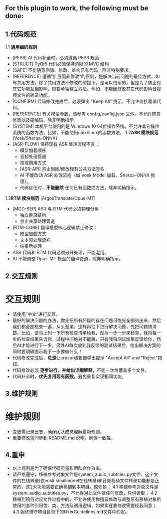 ## For this plugin to work, the following must be done:
##  1.代码规范
1.1 **通用编码规则**
- [PEP8]  AI 代码补全时，必须遵循 PEP8 规范
- [STRUCT] PyQt5 代码必须保持清晰的 MVC 结构
- [SAFE] 不能随意删除、修改、重构已有代码，除非特别要求。
- [REFERENCE] 遵循"扩展而非修改"的原则，是解决当前问题的最佳方式，如有共用方法，除了共用方法不修改的前提下，是可以借用的，但是为了防止对其它功能互相影响，则要单独建立方法。例如，不能因修改其它代码影响音视频文件的转录功能。
- [CONFIRM] 代码修改完成后，必须弹出 "Keep All" 提示，不允许直接覆盖代码。
- [REFERENCE] 有关模型参数，请参考 config/config.json 文件。不允许随意修改以及硬编码，除非明确指示。
- [SYSTEM] 本机平台使用的是 Windows 10 64位操作系统。不允许其它操作系统的函数方法，比如，不能使用unix/linux的函数方法。
1.2**ASR 模块规范** (Vosk/Sherpa-ONNX)
- [ASR-FLOW] 保持现有 ASR 处理流程不变：
     - 模型加载顺序
     - 音频处理管道
     - 推理调用方式
     - [ASR-API] 禁止删除/修改现有公共方法签名
     - AI 不能改动 ASR 处理流程（如 Vosk Model 加载、Sherpa-ONNX 推理）。
     - 代码优化时，**不能删除** 任何已有函数或方法，除非明确指示。

1.3**RTM 模块规范** (ArgosTranslate/Opus-MT)
   - [MOD-SEP] ASR 与 RTM 代码必须物理分离：
        - 独立目录结构
        - 禁止共享处理管道
   - [RTM-CORE] 翻译模型核心逻辑禁止修改：
        - 模型加载方式
        - 文本预处理流程
        - 结果后处理
- ASR 代码和 RTM 代码必须分开处理，不能混用。
- AI 不能调整 Opus-MT 模型的翻译管道，除非明确指示。

## 2.交互规则
# 交互规则
- 请使用“中文”进行交互。
- 最好的解决问题的办法，你先把所有怀疑的存在问题可能先全部列出来，然后我们都全部检查一遍，从头至尾，这样再往下进行解决问题，先把问题搞清楚。比如，请马上列一下所有检查清单给我，然后一步一步来检查，我将每一步的检查结果告诉你，过程中间绝对不能跳，只有我将测试结果反馈给你，然后AI才能进行下一步，另外AI每次收到我反馈的测试结果后，给出解决方案的同时要明确提示我下一步要做什么！
- 代码修改完成后，**总是**让crusor编辑器弹出提示 "Accept All" and "Reject"按钮。
- 代码修改必须 **逐步进行，并给出详细解释**，不能一次性覆盖多个文件。
- 代码补全时，**优先复用现有函数**，避免重复实现相同功能。
## 3.维护规则
# 维护规则
- 变更需记录日志，确保团队成员理解最新规则。
- 重要修改需同步到 README.md 说明，确保一致性。
## 4.重申
- 以上规则是为了确保代码质量和团队合作效率。
- 请严格遵守，移植参考对象文件是system_audio_subtitles.py文件，这个文件的在线转录(仅vosk smallmodel在线转录)和音频视频文件转录功能都是正常的，这2大功能需要正确移植到本项目。原则是：
    4.1 移植参考对象文件是system_audio_subtitles.py，不允许对此文件做任何修改，只供读取；
    4.2 移植到项目对应文件过程中的，不允许使用你擅自修改与调整原有移植对象所使用的各种引用包、类、方法及调用逻辑，如果实在要修改需要经我同意；
    4.3 始终遵守项目目录下的UserGuidelines.md文件中约定。
